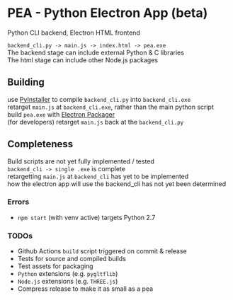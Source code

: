# PEA - Python Electron App (beta)
Python CLI backend, Electron HTML frontend  

`backend_cli.py -> main.js -> index.html -> pea.exe`  
The backend stage can include external Python & C libraries  
The html stage can include other Node.js packages  


## Building
use [PyInstaller](https://github.com/pyinstaller/pyinstaller) to compile `backend_cli.py` into `backend_cli.exe`  
retarget `main.js` at `backend_cli.exe`, rather than the main python script  
build `pea.exe` with [Electron Packager](https://github.com/electron/electron-packager)  
(for developers) retarget `main.js` back at the `backend_cli.py`  


## Completeness
Build scripts are not yet fully implemented / tested  
`backend_cli -> single .exe` is complete  
retargetting `main.js` at `backend_cli` has yet to be implemented  
how the electron app will use the backend_cli has not yet been determined  

### Errors
 * `npm start` (with venv active) targets Python 2.7

### TODOs
 * Github Actions `build` script triggered on commit & release  
 * Tests for source and compiled builds  
 * Test assets for packaging  
 * `Python` extensions (e.g. `pygltflib`)  
 * `Node.js` extensions (e.g. `THREE.js`)  
 * Compress release to make it as small as a pea  
 